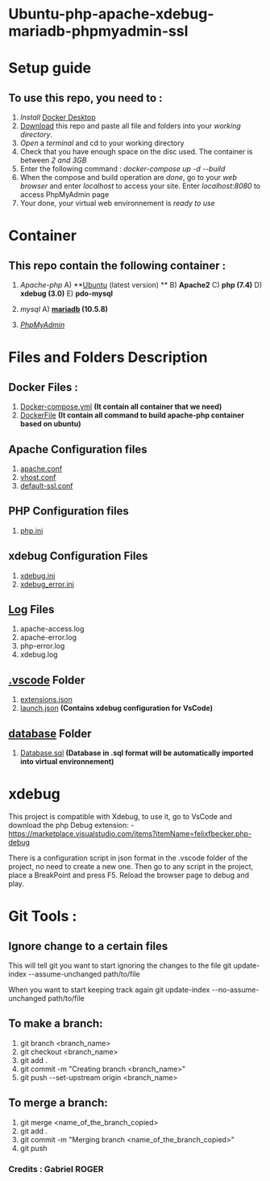 # Ubuntu-php-apache-xdebug-mariadb-phpmyadmin-ssl

# Setup guide

## To use this repo, you need to : 

1. *Install* [Docker Desktop](https://www.docker.com/get-started)
2. [Download](https://github.com/Gabriel-SW/Ubuntu-php-apache-xdebug-mariadb-phpmyadmin-ssl/archive/refs/heads/main.zip) this repo and paste all file and folders into your *working directory*.
3. *Open* a *terminal* and cd to your working directory
4. Check that you have enough space on the disc used. The container is between *2 and 3GB*
5. Enter the following command : *docker-compose up -d --build* 
6. When the compose and build operation are *done*, go to your *web browser* and enter *localhost* to access your site.
Enter *localhost:8080* to access PhpMyAdmin page
7. Your done, your virtual web environnement is *ready to use*

# Container

## This repo contain the following container : 

1. *Apache-php*
    A) **[Ubuntu](https://hub.docker.com/_/ubuntu/) (latest version) **
    B) **Apache2**
    C) **php (7.4)**
    D) **xdebug (3.0)**
    E) **pdo-mysql**

2. *mysql*
    A) **[mariadb](https://hub.docker.com/_/mariadb) (10.5.8)**

3. *[PhpMyAdmin](https://hub.docker.com/_/phpmyadmin)*

# Files and Folders Description

## Docker Files : 
1. [Docker-compose.yml](https://github.com/Gabriel-SW/Ubuntu-php-apache-xdebug-mariadb-phpmyadmin-ssl/blob/main/docker-compose.yaml) **(It contain all container that we need)**
2. [DockerFile](https://github.com/Gabriel-SW/Ubuntu-php-apache-xdebug-mariadb-phpmyadmin-ssl/blob/main/Dockerfile) **(It contain all command to build apache-php container based on ubuntu)**

## Apache Configuration files
1. [apache.conf](https://github.com/Gabriel-SW/Ubuntu-php-apache-xdebug-mariadb-phpmyadmin-ssl/blob/main/conf/apache.conf)
2. [vhost.conf](https://github.com/Gabriel-SW/Ubuntu-php-apache-xdebug-mariadb-phpmyadmin-ssl/blob/main/conf/vhost.conf)
3. [default-ssl.conf](https://github.com/Gabriel-SW/Ubuntu-php-apache-xdebug-mariadb-phpmyadmin-ssl/blob/main/conf/default-ssl.conf)

## PHP Configuration files
1. [php.ini](https://github.com/Gabriel-SW/Ubuntu-php-apache-xdebug-mariadb-phpmyadmin-ssl/blob/main/conf/php.ini)

## xdebug Configuration Files
1. [xdebug.ini](https://github.com/Gabriel-SW/Ubuntu-php-apache-xdebug-mariadb-phpmyadmin-ssl/blob/main/conf/xdebug.ini)
2. [xdebug_error.ini](https://github.com/Gabriel-SW/Ubuntu-php-apache-xdebug-mariadb-phpmyadmin-ssl/blob/main/conf/xdebug_error.ini)

## [Log](https://github.com/Gabriel-SW/Ubuntu-php-apache-xdebug-mariadb-phpmyadmin-ssl/tree/main/log) Files
1. apache-access.log
2. apache-error.log
3. php-error.log
4. xdebug.log

## [.vscode](https://github.com/Gabriel-SW/Ubuntu-php-apache-xdebug-mariadb-phpmyadmin-ssl/tree/main/.vscode) Folder
1. [extensions.json](https://github.com/Gabriel-SW/Ubuntu-php-apache-xdebug-mariadb-phpmyadmin-ssl/blob/main/.vscode/extensions.json)
2. [launch.json](https://github.com/Gabriel-SW/Ubuntu-php-apache-xdebug-mariadb-phpmyadmin-ssl/blob/main/.vscode/launch.json) **(Contains xdebug configuration for VsCode)**

## [database](https://github.com/Gabriel-SW/Ubuntu-php-apache-xdebug-mariadb-phpmyadmin-ssl/tree/main/database) Folder
1. [Database.sql](https://github.com/Gabriel-SW/Ubuntu-php-apache-xdebug-mariadb-phpmyadmin-ssl/blob/main/database/Database.sql) **(Database in .sql format will be automatically imported into virtual environnement)**

# xdebug

This project is compatible with Xdebug, to use it, go to VsCode and download the php Debug extension: -https://marketplace.visualstudio.com/items?itemName=felixfbecker.php-debug

There is a configuration script in json format in the .vscode folder of the project, no need to create a new one. Then go to any script in the project, place a BreakPoint and press F5. Reload the browser page to debug and play. 

# Git Tools :

## Ignore change to a certain files

This will tell git you want to start ignoring the changes to the file
    git update-index --assume-unchanged path/to/file

When you want to start keeping track again
    git update-index --no-assume-unchanged path/to/file

## To make a branch:

1. git branch <branch_name>
2. git checkout <branch_name>
3. git add .
4. git commit -m "Creating branch <branch_name>"
5. git push --set-upstream origin <branch_name>

## To merge a branch:

1. git merge <name_of_the_branch_copied>
3. git add .
4. git commit -m "Merging branch <name_of_the_branch_copied>"
5. git push 

### Credits : Gabriel ROGER